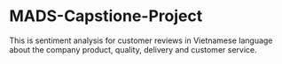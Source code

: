 # MADS-Capstione-Project
This is sentiment analysis for customer reviews in Vietnamese language about the company product, quality, delivery and customer service.
